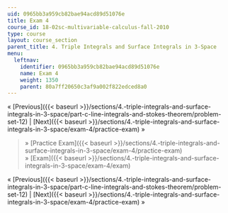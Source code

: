 ```yaml
---
uid: 0965bb3a959cb82bae94acd89d51076e
title: Exam 4
course_id: 18-02sc-multivariable-calculus-fall-2010
type: course
layout: course_section
parent_title: 4. Triple Integrals and Surface Integrals in 3-Space
menu:
  leftnav:
    identifier: 0965bb3a959cb82bae94acd89d51076e
    name: Exam 4
    weight: 1350
    parent: 80a7ff20650c3af9a002f822edced8a0
---
```


« [Previous]({{< baseurl >}}/sections/4.-triple-integrals-and-surface-integrals-in-3-space/part-c-line-integrals-and-stokes-theorem/problem-set-12) | [Next]({{< baseurl >}}/sections/4.-triple-integrals-and-surface-integrals-in-3-space/exam-4/practice-exam) »

> » [Practice Exam]({{< baseurl >}}/sections/4.-triple-integrals-and-surface-integrals-in-3-space/exam-4/practice-exam)  
> » [Exam]({{< baseurl >}}/sections/4.-triple-integrals-and-surface-integrals-in-3-space/exam-4/exam)

« [Previous]({{< baseurl >}}/sections/4.-triple-integrals-and-surface-integrals-in-3-space/part-c-line-integrals-and-stokes-theorem/problem-set-12) | [Next]({{< baseurl >}}/sections/4.-triple-integrals-and-surface-integrals-in-3-space/exam-4/practice-exam) »
